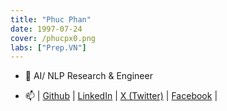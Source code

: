 ```yaml
---
title: "Phuc Phan"
date: 1997-07-24
cover: /phucpx0.png
labs: ["Prep.VN"]
---
```


- 🔭 AI/ NLP Research & Engineer 

- 📫 | [Github](https://github.com/phanxuanphucnd) | [LinkedIn](https://www.linkedin.com/in/phanxuanphucnd/) | [X (Twitter)](https://twitter.com/phucpx247) | [Facebook](https://www.facebook.com/phanxuanphucnd) |
